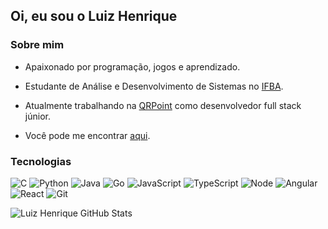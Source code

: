 ## Oi, eu sou o __Luiz Henrique__  

### Sobre mim  

* Apaixonado por programação, jogos e aprendizado.

* Estudante de Análise e Desenvolvimento de Sistemas no [IFBA](https://portal.ifba.edu.br/). 

* Atualmente trabalhando na [QRPoint](https://www.qrpoint.com.br) como desenvolvedor full stack júnior.

* Você pode me encontrar [aqui](https://www.linkedin.com/in/luiz-henrique-lobo/).

### Tecnologias  

![C](https://img.icons8.com/color/48/000000/c-programming.png)
![Python](https://img.icons8.com/color/48/000000/python--v1.png)
![Java](https://img.icons8.com/color/50/000000/java-coffee-cup-logo--v1.png)
![Go](https://img.icons8.com/color/48/000000/golang.png)
![JavaScript](https://img.icons8.com/color/48/000000/javascript--v1.png)
![TypeScript](https://img.icons8.com/color/48/000000/typescript.png)
![Node](https://img.icons8.com/fluency/48/000000/node-js.png)
![Angular](https://img.icons8.com/color/48/000000/angularjs.png)
![React](https://img.icons8.com/color/48/000000/react-native.png)
![Git](https://img.icons8.com/color/48/000000/git.png)

![Luiz Henrique GitHub Stats](https://github-readme-stats.vercel.app/api?username=luizhenriquelobo1&theme=tokyonight&show_icons=true)
